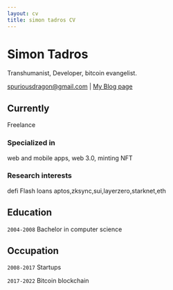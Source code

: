 ```yaml
---
layout: cv
title: simon tadros CV
---
```

# Simon Tadros
Transhumanist, Developer, bitcoin evangelist.

<div id="webaddress">
<a href="spuriousdragon@gmail.com">spuriousdragon@gmail.com</a>
| <a href="https://mirror.xyz/tadros.eth/">My Blog page</a>
</div>


## Currently

Freelance

### Specialized in

web and mobile apps, web 3.0, minting NFT


### Research interests

defi Flash loans aptos,zksync,sui,layerzero,starknet,eth


## Education

`2004-2008`
Bachelor in computer science
 

## Occupation

`2008-2017`
Startups

`2017-2022`
Bitcoin 
blockchain



<!-- ### Footer

Last updated: oct 2022 -->

